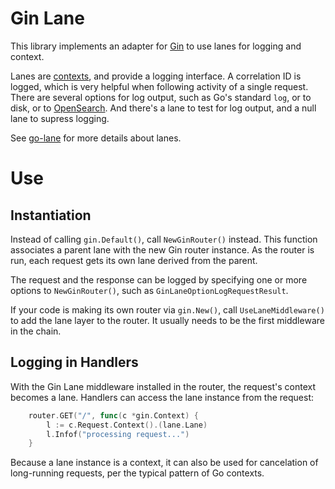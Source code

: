 # Gin Lane

This library implements an adapter for [Gin](https://github.com/gin-gonic/gin) to
use lanes for logging and context.

Lanes are [contexts](https://pkg.go.dev/context), and provide a logging interface.
A correlation ID is logged, which is very helpful when following activity of a
single request. There are several options for log output, such as Go's standard
`log`, or to disk, or to [OpenSearch](https://github.com/jimsnab/go-lane-opensearch).
And there's a lane to test for log output, and a null lane to supress logging.

See [go-lane](https://github.com/jimsnab/go-lane) for more details about lanes.

# Use

## Instantiation
Instead of calling `gin.Default()`, call `NewGinRouter()` instead. This function
associates a parent lane with the new Gin router instance. As the router is run,
each request gets its own lane derived from the parent.

The request and the response can be logged by specifying one or more options to
`NewGinRouter()`, such as `GinLaneOptionLogRequestResult`.

If your code is making its own router via `gin.New()`, call `UseLaneMiddleware()`
to add the lane layer to the router. It usually needs to be the first middleware
in the chain.

## Logging in Handlers
With the Gin Lane middleware installed in the router, the request's context
becomes a lane. Handlers can access the lane instance from the request:

```go
    router.GET("/", func(c *gin.Context) {
        l := c.Request.Context().(lane.Lane)
        l.Infof("processing request...")
    }
```

Because a lane instance is a context, it can also be used for cancelation of
long-running requests, per the typical pattern of Go contexts.
